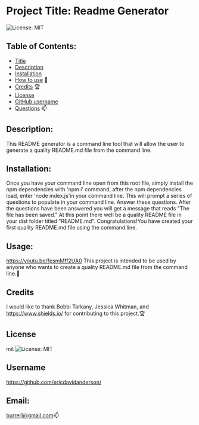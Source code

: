 
# Project Title: Readme Generator

 ![License: MIT](https://img.shields.io/badge/License-MIT-brightgreen)

## Table of Contents:
- [Title](#title) 
- [Description](#description)
- [Installation](#install)
- [How to use](#usage)    :compass: 
- [Credits](#credits)  :trophy:
- [License](#license)
- [GitHub username](#username)
- [Questions](#email)    :mailbox: 

## Description: 
This README generator is a command line tool that will allow the user to generate a quality README.md file from the command line.  

## Installation:
Once you have your command line open from this root file, simply install the npm dependencies with 'npm i' command, after the npm dependencies load, enter 'node index.js'in your command line. This will prompt a series of questions to populate in your command line. Answer these questions. After the questions have been answered you will get a message that reads "The file has been saved." At this point there well be a quality README file in your dist folder titled "README.md". Congratulations!You have created your first quality README.md file using the command line.

## Usage:
https://youtu.be/fpsmMff2UA0
 This project is intended to be used by anyone who wants to create a quality README.md file from the command line.:compass:

## Credits
I would like to thank Bobbi Tarkany, Jessica Whitman, and https://www.shields.io/ for contributing to this project.:trophy:

## License
mit ![License: MIT](https://img.shields.io/badge/License-MIT-brightgreen)

## Username
https://github.com/ericdavidanderson/

## Email: 
burrej1@gmail.com:mailbox:
 


